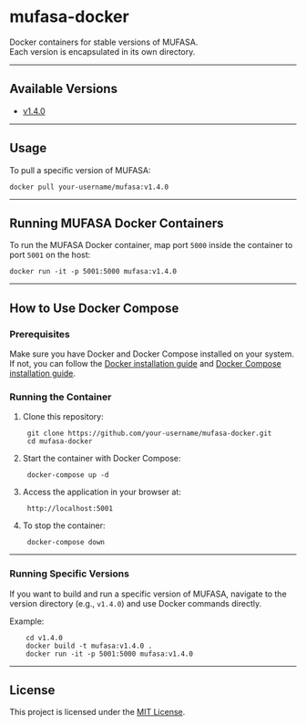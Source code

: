 # mufasa-docker
Docker containers for stable versions of MUFASA.  
Each version is encapsulated in its own directory.

---

## Available Versions
- [v1.4.0](v1.4.0/README.md)

---

## Usage
To pull a specific version of MUFASA:

    docker pull your-username/mufasa:v1.4.0

---

## Running MUFASA Docker Containers

To run the MUFASA Docker container, map port `5000` inside the container to port `5001` on the host:

    docker run -it -p 5001:5000 mufasa:v1.4.0

---

## How to Use Docker Compose

### Prerequisites
Make sure you have Docker and Docker Compose installed on your system. If not, you can follow the [Docker installation guide](https://docs.docker.com/get-docker/) and [Docker Compose installation guide](https://docs.docker.com/compose/install/).

### Running the Container
1. Clone this repository:
    
        git clone https://github.com/your-username/mufasa-docker.git
        cd mufasa-docker

2. Start the container with Docker Compose:
    
        docker-compose up -d

3. Access the application in your browser at:
    
        http://localhost:5001

4. To stop the container:
    
        docker-compose down

---

### Running Specific Versions
If you want to build and run a specific version of MUFASA, navigate to the version directory (e.g., `v1.4.0`) and use Docker commands directly.

Example:
    
        cd v1.4.0
        docker build -t mufasa:v1.4.0 .
        docker run -it -p 5001:5000 mufasa:v1.4.0

---

## License
This project is licensed under the [MIT License](LICENSE).
